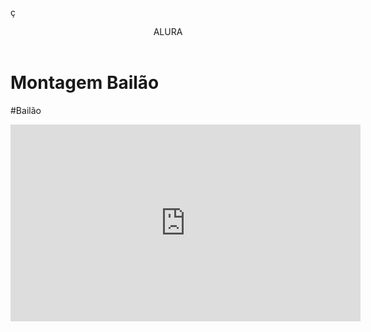 ç<head>
  <link rel="stylesheet" href="styles.css"
    </titulo></titulo>
    </head>

<body>
  
<header>ALURA</header>

<h1>Montagem Bailão</h1>
</p>#Bailão</p>


<iframe width="560" height="315" src="https://www.youtube.com/embed/B9KFb_fmvV8?si=uOJ-mo7GocSnVyVX" title="YouTube video player" frameborder="0" allow="accelerometer; autoplay; clipboard-write; encrypted-media; gyroscope; picture-in-picture; web-share" referrerpolicy="strict-origin-when-cross-origin" allowfullscreen></iframe>


<body>
